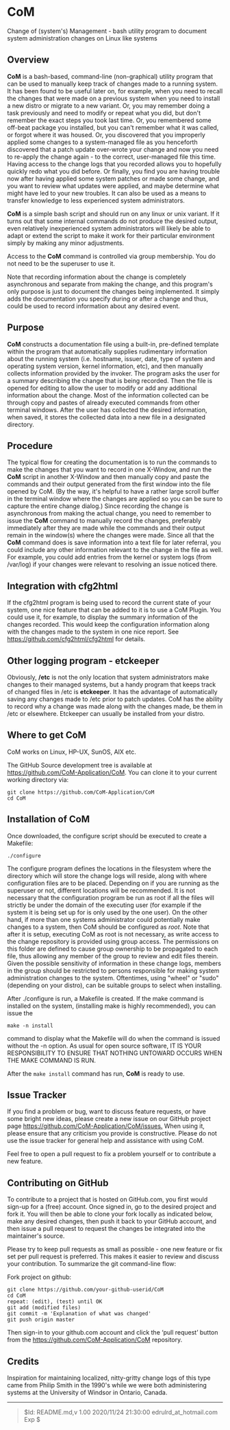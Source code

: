 # CoM
Change of (system's) Management - bash utility program to document system administration changes on Linux like systems

## Overview

**CoM** is a bash-based, command-line (non-graphical) utility program that can be used to manually keep track of changes made to a running system.  It has been found to be useful later on, for example, when you need to recall the changes that were made on a previous system when you need to install a new distro or migrate to a new variant.  Or, you may remember doing a task previously and need to modify or repeat what you did, but don't remember the exact steps you took last time.  Or, you remembered some off-beat package you installed, but you can't remember what it was called, or forgot where it was housed.  Or, you discovered that you improperly applied some changes to a system-managed file as you henceforth discovered that a patch update over-wrote your change and now you need to re-apply the change again - to the correct, user-managed file this time.  Having access to the change logs that you recorded allows you to hopefully quickly redo what you did before.  Or finally, you find you are having trouble now after having applied some system patches or made some change, and you want to review what updates were applied, and maybe determine what might have led to your new troubles.  It can also be used as a means to transfer knowledge to less experienced system administrators.

**CoM** is a simple bash script and should run on any linux or unix variant.  If it turns out that some internal commands do not produce the desired output, even relatively inexperienced system administrators will likely be able to adapt or extend the script to make it work for their particular environment simply by making any minor adjustments.

Access to the **CoM** command is controlled via group membership.  You do not need to be the superuser to use it.

Note that recording information about the change is completely asynchronous and separate from making the change, and this program's only purpose is just to document the changes being implemented.  It simply adds the documentation you specify during or after a change and thus, could be used to record information about any desired event.

## Purpose

**CoM** constructs a documentation file using a built-in, pre-defined template within the program that automatically supplies rudimentary information about the running system (i.e. hostname, issuer, date, type of system and operating system version, kernel information, etc), and then manually collects information provided by the invoker. The program asks the user for a summary describing the change that is being recorded.  Then the file is opened for editing to allow the user to modify or add any additional information about the change.  Most of the information collected can be through copy and pastes of already executed commands from other terminal windows.  After the user has collected the desired information, when saved, it stores the collected data into a new file in a designated directory.

## Procedure

The typical flow for creating the documentation is to run the commands to make the changes that you want to record in one X-Window, and run the **CoM** script in another X-Window and then manually copy and paste the commands and their output generated from the first window into the file opened by CoM.  (By the way, it's helpful to have a rather large scroll buffer in the terminal window where the changes are applied so you can be sure to capture the entire change dialog.)  Since recording the change is asynchronous from making the actual change, you need to remember to issue the **CoM** command to manually record the changes, preferably immediately after they are made while the commands and their output remain in the window(s) where the changes were made.  Since all that the **CoM** command does is save information into a text file for later referral, you could include any other information relevant to the change in the file as well.  For example, you could add entries from the kernel or system logs (from /var/log) if your changes were relevant to resolving an issue noticed there.

## Integration with cfg2html

If the cfg2html program is being used to record the current state of your system, one nice feature that can be added to it is to use a CoM Plugin.  You could use it, for example, to  display the summary information of the changes recorded.  This would keep the configuration information along with the changes made to the system in one nice report.  See <https://github.com/cfg2html/cfg2html> for details.

## Other logging program - etckeeper

Obviously, **/etc** is not the only location that system administrators make changes to their managed systems, but a handy program that keeps track of changed files in /etc is **etckeeper**.  It has the advantage of automatically saving any changes made to /etc prior to patch updates.  CoM has the ability to record why a change was made along with the changes made, be them in /etc or elsewhere.  Etckeeper can usually be installed from your distro.

## Where to get CoM

CoM works on Linux, HP-UX, SunOS, AIX etc.

The GitHub Source development tree is available at https://github.com/CoM-Application/CoM.  You can clone it to your current working directory via:

    git clone https://github.com/CoM-Application/CoM
    cd CoM
    
## Installation of CoM


Once downloaded, the configure script should be executed to create a Makefile:

    ./configure

The configure program defines the locations in the filesystem where the directory which will store the change logs will reside, along with where configuration files are to be placed.  Depending on if you are running as the superuser or not, different locations will be recommended.  It is not necessary that the configuration program be run as root if all the files will strictly be under the domain of the executing user (for example if the system it is being set up for is only used by the one user).  On the other hand, if more than one systems administrator could potentially make changes to a system, then CoM should be configured as *root*.  Note that after it is setup, executing CoM as root is not necessary, as write access to the change repository is provided using group access.  The permissions on this folder are defined to cause group ownership to be propagated to each file, thus allowing any member of the group to review and edit files therein.  Given the possible sensitivity of information in these change logs, members in the group should be restricted to persons responsible for making system administration changes to the system.  Oftentimes, using "wheel" or "sudo" (depending on your distro), can be suitable groups to select when installing.


After ./configure is run, a Makefile is created.  If the make command is installed on the system, (installing make is highly recommended), you can issue the 

    make -n install

command to display what the Makefile will do when the command is issued without the -n option.  As usual for open source software, IT IS YOUR RESPONSIBILITY TO ENSURE THAT NOTHING UNTOWARD OCCURS WHEN THE MAKE COMMAND IS RUN.

After the `make install` command has run, **CoM** is ready to use.

  
## Issue Tracker

If you find a problem or bug, want to discuss feature requests, or have some bright new ideas, please create a new issue on our GitHub project page <https://github.com/CoM-Application/CoM/issues.>
When using it, please ensure that any criticism you provide is constructive. Please do not use the issue tracker for general help and assistance with using CoM.

Feel free to open a pull request to fix a problem yourself or to contribute a new feature. 

## Contributing on GitHub

To contribute to a project that is hosted on GitHub.com, you first would sign-up for a (free) account. Once signed in, go to the desired project and fork it.  You will then be able to clone your fork locally as indicated below, make any desired changes, then push it back to your GitHub account, and then issue a pull request to request the changes be integrated into the maintainer's source.

Please try to keep pull requests as small as possible - one new feature or fix set per pull request is preferred. This makes it easier to review and discuss your contribution.  To summarize the git command-line flow:

Fork project on github:

    git clone https://github.com/your-github-userid/CoM
    cd CoM
    repeat: (edit), (test) until OK
    git add (modified files)
    git commit -m 'Explanation of what was changed'
    git push origin master

Then sign-in to your github.com account and click the ‘pull request’ button from the https://github.com/CoM-Application/CoM repository.

## Credits

Inspiration for maintaining localized, nitty-gritty change logs of this type came from Philip Smith in the 1990's while we were both administering systems at the University of Windsor in Ontario, Canada.

----
> $Id: README.md,v 1.00 2020/11/24 21:30:00 edrulrd_at_hotmail.com Exp $

<!-- Atom:set encoding=utf8 lineEnding=unix grammar=md tabLength=4 useSoftTabs: -->
<!-- vim:set fileencoding=utf8 fileformat=unix filetype=md tabstop=4 expandtab: -->
